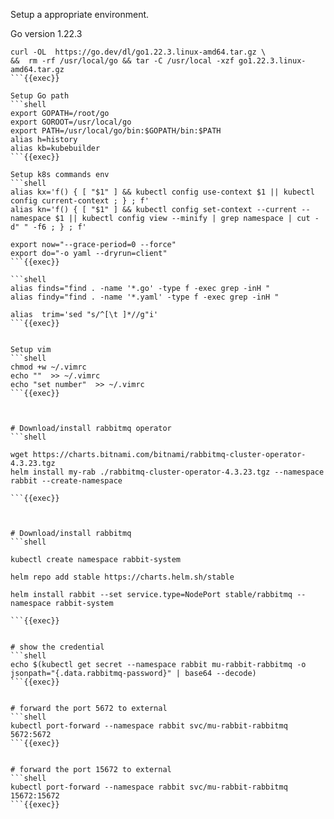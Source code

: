 Setup a appropriate environment.

Go version 1.22.3
```shell
curl -OL  https://go.dev/dl/go1.22.3.linux-amd64.tar.gz \
&&  rm -rf /usr/local/go && tar -C /usr/local -xzf go1.22.3.linux-amd64.tar.gz
```{{exec}}

Setup Go path
```shell
export GOPATH=/root/go
export GOROOT=/usr/local/go
export PATH=/usr/local/go/bin:$GOPATH/bin:$PATH
alias h=history
alias kb=kubebuilder
```{{exec}}

Setup k8s commands env
```shell
alias kx='f() { [ "$1" ] && kubectl config use-context $1 || kubectl config current-context ; } ; f'
alias kn='f() { [ "$1" ] && kubectl config set-context --current --namespace $1 || kubectl config view --minify | grep namespace | cut -d" " -f6 ; } ; f'

export now="--grace-period=0 --force"
export do="-o yaml --dryrun=client"
```{{exec}}

```shell
alias finds="find . -name '*.go' -type f -exec grep -inH "
alias findy="find . -name '*.yaml' -type f -exec grep -inH "

alias  trim='sed "s/^[\t ]*//g"i'
```{{exec}}


Setup vim
```shell
chmod +w ~/.vimrc
echo ""  >> ~/.vimrc
echo "set number"  >> ~/.vimrc
```{{exec}}



# Download/install rabbitmq operator
```shell

wget https://charts.bitnami.com/bitnami/rabbitmq-cluster-operator-4.3.23.tgz
helm install my-rab ./rabbitmq-cluster-operator-4.3.23.tgz --namespace rabbit --create-namespace

```{{exec}}



# Download/install rabbitmq 
```shell

kubectl create namespace rabbit-system

helm repo add stable https://charts.helm.sh/stable

helm install rabbit --set service.type=NodePort stable/rabbitmq --namespace rabbit-system

```{{exec}}


# show the credential 
```shell
echo $(kubectl get secret --namespace rabbit mu-rabbit-rabbitmq -o jsonpath="{.data.rabbitmq-password}" | base64 --decode)
```{{exec}}


# forward the port 5672 to external 
```shell
kubectl port-forward --namespace rabbit svc/mu-rabbit-rabbitmq 5672:5672
```{{exec}}


# forward the port 15672 to external 
```shell
kubectl port-forward --namespace rabbit svc/mu-rabbit-rabbitmq 15672:15672
```{{exec}}
